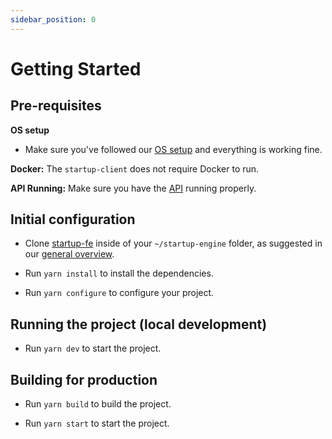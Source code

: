 ```yaml
---
sidebar_position: 0
---
```


# Getting Started

## Pre-requisites

**OS setup**

- Make sure you've followed our [OS setup](../os/os-setup.md) and everything is working fine.

**Docker:** The `startup-client` does not require Docker to run. 

**API Running:** Make sure you have the [API](../api/getting-started.md) running properly.


## Initial configuration
 

- Clone [startup-fe](https://github.com/startup-bootstrap-engine/startup-fei) inside of your `~/startup-engine` folder, as suggested in our [general overview](../general-overview/getting-started.md).

- Run `yarn install` to install the dependencies.

- Run `yarn configure` to configure your project.

## Running the project (local development)

- Run `yarn dev` to start the project.

## Building for production

- Run `yarn build` to build the project.

- Run `yarn start` to start the project.

